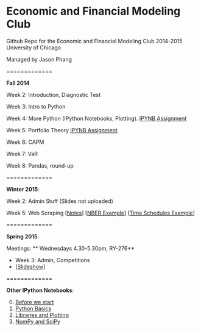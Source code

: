 Economic and Financial Modeling Club
=============

Github Repo for the Economic and Financial Modeling Club
2014-2015
University of Chicago

Managed by Jason Phang

=============

**Fall 2014**

Week 2: Introduction, Diagnostic Test

Week 3: Intro to Python

Week 4: More Python (IPython Notebooks, Plotting). [IPYNB Assignment](http://nbviewer.ipython.org/github/zphang/efm-2014-2015/blob/master/Fall%20Week%204/EFM%20Fall%202014%20Week%204%20Assignment.ipynb)

Week 5: Portfolio Theory [IPYNB Assignment](http://nbviewer.ipython.org/github/zphang/efm-2014-2015/blob/master/Fall%20Week%205/Week%205%20Assignment.ipynb)

Week 6: CAPM

Week 7: VaR

Week 8: Pandas, round-up

=============

**Winter 2015**: 

Week 2: Admin Stuff (Slides not uploaded)

Week 5: Web Scraping [[Notes](https://github.com/zphang/efm-2014-2015/blob/master/Winter%20Week%205/WebScraping.pdf?raw=true)]
[[NBER Example](http://nbviewer.ipython.org/github/zphang/efm-2014-2015/blob/master/Winter%20Week%205/NBER.ipynb)] 
[[Time Schedules Example](http://nbviewer.ipython.org/github/zphang/efm-2014-2015/blob/master/Winter%20Week%205/Time%20Schedules.ipynb)]

=============

**Spring 2015**:

Meetings: ** Wednesdays 4.30-5.30pm, RY-276**

* Week 3: Admin, Competitions
* [[Slideshow](http://slideviewer.herokuapp.com/github/zphang/efm-2014-2015/blob/master/Spring%20Week%203/Week%203.ipynb)]

=============

**Other IPython Notebooks**:

0. [Before we start](http://nbviewer.ipython.org/github/zphang/efm-2014-2015/blob/master/Python%20Notebooks/00.%20Before%20we%20start.ipynb)
1. [Python Basics](http://nbviewer.ipython.org/github/zphang/efm-2014-2015/blob/master/Python%20Notebooks/01.%20Python%20Basics.ipynb)
2. [Libraries and Plotting](http://nbviewer.ipython.org/github/zphang/efm-2014-2015/blob/master/Python%20Notebooks/02.%20Libraries%20and%20Plotting.ipynb)
3. [NumPy and SciPy](http://nbviewer.ipython.org/github/zphang/efm-2014-2015/blob/master/Python%20Notebooks/03.%20NumPy%20and%20SciPy%20basics.ipynb)
